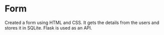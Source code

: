 # Form
Created a form using HTML and CSS.
It gets the details from the users and stores it in SQLite.
Flask is used as an API.
